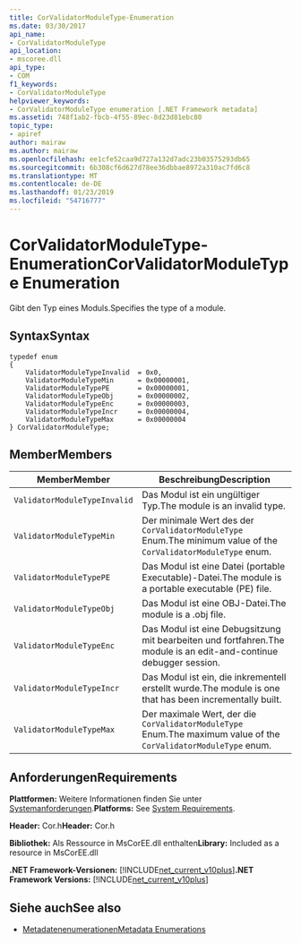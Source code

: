 ```yaml
---
title: CorValidatorModuleType-Enumeration
ms.date: 03/30/2017
api_name:
- CorValidatorModuleType
api_location:
- mscoree.dll
api_type:
- COM
f1_keywords:
- CorValidatorModuleType
helpviewer_keywords:
- CorValidatorModuleType enumeration [.NET Framework metadata]
ms.assetid: 748f1ab2-fbcb-4f55-89ec-8d23d81ebc80
topic_type:
- apiref
author: mairaw
ms.author: mairaw
ms.openlocfilehash: ee1cfe52caa9d727a132d7adc23b03575293db65
ms.sourcegitcommit: 6b308cf6d627d78ee36dbbae8972a310ac7fd6c8
ms.translationtype: MT
ms.contentlocale: de-DE
ms.lasthandoff: 01/23/2019
ms.locfileid: "54716777"
---
```

# <a name="corvalidatormoduletype-enumeration"></a><span data-ttu-id="7113e-102">CorValidatorModuleType-Enumeration</span><span class="sxs-lookup"><span data-stu-id="7113e-102">CorValidatorModuleType Enumeration</span></span>
<span data-ttu-id="7113e-103">Gibt den Typ eines Moduls.</span><span class="sxs-lookup"><span data-stu-id="7113e-103">Specifies the type of a module.</span></span>  
  
## <a name="syntax"></a><span data-ttu-id="7113e-104">Syntax</span><span class="sxs-lookup"><span data-stu-id="7113e-104">Syntax</span></span>  
  
```  
typedef enum  
{  
    ValidatorModuleTypeInvalid  = 0x0,  
    ValidatorModuleTypeMin      = 0x00000001,  
    ValidatorModuleTypePE       = 0x00000001,  
    ValidatorModuleTypeObj      = 0x00000002,  
    ValidatorModuleTypeEnc      = 0x00000003,  
    ValidatorModuleTypeIncr     = 0x00000004,  
    ValidatorModuleTypeMax      = 0x00000004  
} CorValidatorModuleType;  
```  
  
## <a name="members"></a><span data-ttu-id="7113e-105">Member</span><span class="sxs-lookup"><span data-stu-id="7113e-105">Members</span></span>  
  
|<span data-ttu-id="7113e-106">Member</span><span class="sxs-lookup"><span data-stu-id="7113e-106">Member</span></span>|<span data-ttu-id="7113e-107">Beschreibung</span><span class="sxs-lookup"><span data-stu-id="7113e-107">Description</span></span>|  
|------------|-----------------|  
|`ValidatorModuleTypeInvalid`|<span data-ttu-id="7113e-108">Das Modul ist ein ungültiger Typ.</span><span class="sxs-lookup"><span data-stu-id="7113e-108">The module is an invalid type.</span></span>|  
|`ValidatorModuleTypeMin`|<span data-ttu-id="7113e-109">Der minimale Wert des der `CorValidatorModuleType` Enum.</span><span class="sxs-lookup"><span data-stu-id="7113e-109">The minimum value of the `CorValidatorModuleType` enum.</span></span>|  
|`ValidatorModuleTypePE`|<span data-ttu-id="7113e-110">Das Modul ist eine Datei (portable Executable)-Datei.</span><span class="sxs-lookup"><span data-stu-id="7113e-110">The module is a portable executable (PE) file.</span></span>|  
|`ValidatorModuleTypeObj`|<span data-ttu-id="7113e-111">Das Modul ist eine OBJ-Datei.</span><span class="sxs-lookup"><span data-stu-id="7113e-111">The module is a .obj file.</span></span>|  
|`ValidatorModuleTypeEnc`|<span data-ttu-id="7113e-112">Das Modul ist eine Debugsitzung mit bearbeiten und fortfahren.</span><span class="sxs-lookup"><span data-stu-id="7113e-112">The module is an edit-and-continue debugger session.</span></span>|  
|`ValidatorModuleTypeIncr`|<span data-ttu-id="7113e-113">Das Modul ist ein, die inkrementell erstellt wurde.</span><span class="sxs-lookup"><span data-stu-id="7113e-113">The module is one that has been incrementally built.</span></span>|  
|`ValidatorModuleTypeMax`|<span data-ttu-id="7113e-114">Der maximale Wert, der die `CorValidatorModuleType` Enum.</span><span class="sxs-lookup"><span data-stu-id="7113e-114">The maximum value of the `CorValidatorModuleType` enum.</span></span>|  
  
## <a name="requirements"></a><span data-ttu-id="7113e-115">Anforderungen</span><span class="sxs-lookup"><span data-stu-id="7113e-115">Requirements</span></span>  
 <span data-ttu-id="7113e-116">**Plattformen:** Weitere Informationen finden Sie unter [Systemanforderungen](../../../../docs/framework/get-started/system-requirements.md).</span><span class="sxs-lookup"><span data-stu-id="7113e-116">**Platforms:** See [System Requirements](../../../../docs/framework/get-started/system-requirements.md).</span></span>  
  
 <span data-ttu-id="7113e-117">**Header:** Cor.h</span><span class="sxs-lookup"><span data-stu-id="7113e-117">**Header:** Cor.h</span></span>  
  
 <span data-ttu-id="7113e-118">**Bibliothek:** Als Ressource in MsCorEE.dll enthalten</span><span class="sxs-lookup"><span data-stu-id="7113e-118">**Library:** Included as a resource in MsCorEE.dll</span></span>  
  
 <span data-ttu-id="7113e-119">**.NET Framework-Versionen:** [!INCLUDE[net_current_v10plus](../../../../includes/net-current-v10plus-md.md)]</span><span class="sxs-lookup"><span data-stu-id="7113e-119">**.NET Framework Versions:** [!INCLUDE[net_current_v10plus](../../../../includes/net-current-v10plus-md.md)]</span></span>  
  
## <a name="see-also"></a><span data-ttu-id="7113e-120">Siehe auch</span><span class="sxs-lookup"><span data-stu-id="7113e-120">See also</span></span>
- [<span data-ttu-id="7113e-121">Metadatenenumerationen</span><span class="sxs-lookup"><span data-stu-id="7113e-121">Metadata Enumerations</span></span>](../../../../docs/framework/unmanaged-api/metadata/metadata-enumerations.md)
